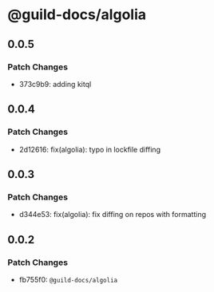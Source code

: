 # @guild-docs/algolia

## 0.0.5

### Patch Changes

- 373c9b9: adding kitql

## 0.0.4

### Patch Changes

- 2d12616: fix(algolia): typo in lockfile diffing

## 0.0.3

### Patch Changes

- d344e53: fix(algolia): fix diffing on repos with formatting

## 0.0.2

### Patch Changes

- fb755f0: `@guild-docs/algolia`

